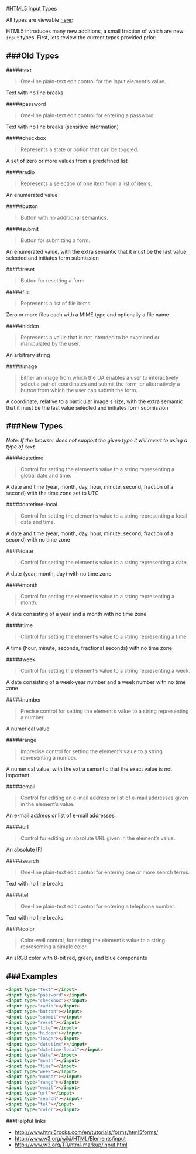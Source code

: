 #HTML5 Input Types

  All types are viewable [here](http://jsfiddle.net/ChaseWest/4pFmg/);

  HTML5 introduces many new additions, a small fraction of which are new `input` types. First, lets review the current types provided prior:

###Old Types
------

#####text

> One-line plain-text edit control for the input element’s value.

Text with no line breaks

#####password

> One-line plain-text edit control for entering a password.

Text with no line breaks (sensitive information)

#####checkbox

> Represents a state or option that can be toggled.

A set of zero or more values from a predefined list

#####radio

> Represents a selection of one item from a list of items. 

An enumerated value

#####button

> Button with no additional semantics.

#####submit

> Button for submitting a form. 

An enumerated value, with the extra semantic that it must be the last value selected and initiates form submission

#####reset

> Button for resetting a form.

#####file

> Represents a list of file items.

Zero or more files each with a MIME type and optionally a file name

#####hidden

> Represents a value that is not intended to be examined or manipulated by the user.

An arbitrary string

#####image

> Either an image from which the UA enables a user to interactively select a pair of coordinates and submit the form, or alternatively a button from which the user can submit the form.

A coordinate, relative to a particular image's size, with the extra semantic that it must be the last value selected and initiates form submission

###New Types
------

*Note: If the browser does not support the given type it will revert to using a type of `text`*

#####datetime

> Control for setting the element’s value to a string representing a global date and time.

A date and time (year, month, day, hour, minute, second, fraction of a second) with the time zone set to UTC

#####datetime-local

> Control for setting the element’s value to a string representing a local date and time.

A date and time (year, month, day, hour, minute, second, fraction of a second) with no time zone

#####date

> Control for setting the element’s value to a string representing a date.

A date (year, month, day) with no time zone

#####month

> Control for setting the element’s value to a string representing a month.

A date consisting of a year and a month with no time zone

#####time

> Control for setting the element’s value to a string representing a time.

A time (hour, minute, seconds, fractional seconds) with no time zone

#####week

> Control for setting the element’s value to a string representing a week.

A date consisting of a week-year number and a week number with no time zone

#####number

> Precise control for setting the element’s value to a string representing a number.

A numerical value

#####range

> Imprecise control for setting the element’s value to a string representing a number.

A numerical value, with the extra semantic that the exact value is not important

#####email

> Control for editing an e-mail address or list of e-mail addresses given in the element’s value.

An e-mail address or list of e-mail addresses

#####url

> Control for editing an absolute URL given in the element’s value.

An absolute IRI

#####search

> One-line plain-text edit control for entering one or more search terms.

Text with no line breaks

#####tel

> One-line plain-text edit control for entering a telephone number.

Text with no line breaks

#####color

> Color-well control, for setting the element’s value to a string representing a simple color.

An sRGB color with 8-bit red, green, and blue components

###Examples
------

```html
<input type="text"></input>
<input type="password"></input>
<input type="checkbox"></input>
<input type="radio"></input>
<input type="button"></input>
<input type="submit"></input>
<input type="reset"></input>
<input type="file"></input>
<input type="hidden"></input>
<input type="image"></input>
<input type="datetime"></input>
<input type="datetime-local"></input>
<input type="date"></input>
<input type="month"></input>
<input type="time"></input>
<input type="week"></input>
<input type="number"></input>
<input type="range"></input>
<input type="email"></input>
<input type="url"></input>
<input type="search"></input>
<input type="tel"></input>
<input type="color"></input>
```

###Helpful links

- http://www.html5rocks.com/en/tutorials/forms/html5forms/
- http://www.w3.org/wiki/HTML/Elements/input
- http://www.w3.org/TR/html-markup/input.html
